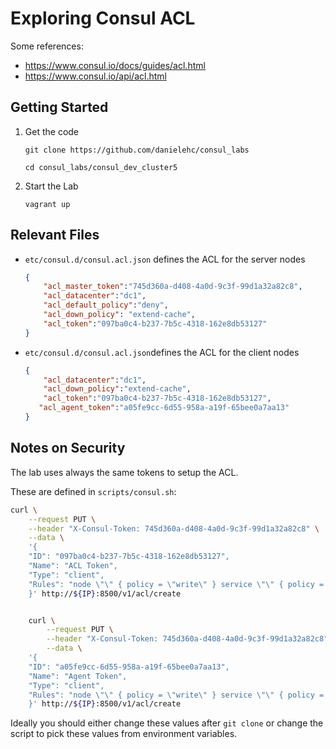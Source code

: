 # Exploring Consul ACL

Some references:

* https://www.consul.io/docs/guides/acl.html
* https://www.consul.io/api/acl.html



## Getting Started

1. Get the code

   ```
   git clone https://github.com/danielehc/consul_labs
   
   cd consul_labs/consul_dev_cluster5
   ```

2. Start the Lab

   ```
   vagrant up
   ```



## Relevant Files

* `etc/consul.d/consul.acl.json` defines the ACL for the server nodes

  ```json
  {
      "acl_master_token":"745d360a-d408-4a0d-9c3f-99d1a32a82c8",
      "acl_datacenter":"dc1",
      "acl_default_policy":"deny",
      "acl_down_policy": "extend-cache",
      "acl_token":"097ba0c4-b237-7b5c-4318-162e8db53127"
  }
  ```

* `etc/consul.d/consul.acl.json`defines the ACL for the client nodes

  ```json
  {
      "acl_datacenter":"dc1",
      "acl_down_policy":"extend-cache",
      "acl_token":"097ba0c4-b237-7b5c-4318-162e8db53127",
     "acl_agent_token":"a05fe9cc-6d55-958a-a19f-65bee0a7aa13"
  }
  ```

  

## Notes on Security

The lab uses always the same tokens to setup the ACL.

These are defined in `scripts/consul.sh`:

```bash
curl \
    --request PUT \
    --header "X-Consul-Token: 745d360a-d408-4a0d-9c3f-99d1a32a82c8" \
    --data \
	'{
	"ID": "097ba0c4-b237-7b5c-4318-162e8db53127",
	"Name": "ACL Token",
	"Type": "client",
	"Rules": "node \"\" { policy = \"write\" } service \"\" { policy = \"write\" }"
	}' http://${IP}:8500/v1/acl/create


	curl \
		--request PUT \
		--header "X-Consul-Token: 745d360a-d408-4a0d-9c3f-99d1a32a82c8" \
		--data \
	'{
	"ID": "a05fe9cc-6d55-958a-a19f-65bee0a7aa13",
	"Name": "Agent Token",
	"Type": "client",
	"Rules": "node \"\" { policy = \"write\" } service \"\" { policy = \"read\" }"
	}' http://${IP}:8500/v1/acl/create
```

Ideally you should either change these values after `git clone` or change the script to pick these values from environment variables.



